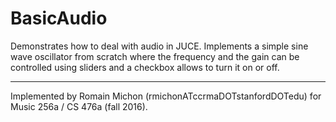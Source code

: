 # BasicAudio

Demonstrates how to deal with audio in JUCE. Implements a simple sine wave oscillator from scratch where the frequency and the gain can be controlled using sliders and a checkbox allows to turn it on or off.

---

Implemented by Romain Michon (rmichonATccrmaDOTstanfordDOTedu) for Music 256a / CS 476a (fall 2016).